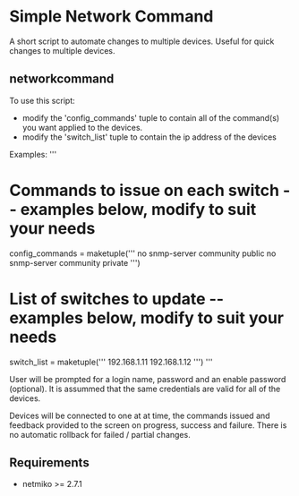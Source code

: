 # Simple Network Command
A short script to automate changes to multiple devices.  Useful for quick changes to multiple devices.

## networkcommand

To use this script:
* modify the 'config_commands' tuple to contain all of the command(s) you want applied to the devices.
* modify the 'switch_list' tuple to contain the ip address of the devices

Examples:
'''
# Commands to issue on each switch -- examples below, modify to suit your needs
config_commands = maketuple('''
no snmp-server community public
no snmp-server community private
''')

# List of switches to update -- examples below, modify to suit your needs
switch_list = maketuple('''
192.168.1.11
192.168.1.12
''')
'''

User will be prompted for a login name, password and an enable password (optional).  It is assummed that the same credentials are valid for all of the devices.

Devices will be connected to one at at time, the commands issued and feedback provided to the screen on progress, success and failure.  There is no automatic rollback for failed / partial changes.

## Requirements
* netmiko >= 2.7.1